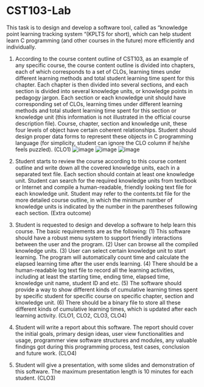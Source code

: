 # CST103-Lab

This task is to design and develop a software tool, called as “knowledge point learning tracking system “(KPLTS for short), which can help student learn C programming (and other courses in the future) more efficiently and individually.

1. According to the course content outline of CST103, as an example of any specific course, the course content outline is divided into chapters, each of which corresponds to a set of CLOs, learning times under different learning methods and total student learning time spent for this chapter. Each chapter is then divided into several sections, and each section is divided into several knowledge units, or knowledge points in pedagogy jargon. Each section or each knowledge unit should have corresponding set of CLOs, learning times under different learning methods and total student learning time spent for this section or knowledge unit (this information is not illustrated in the official course description file). Course, chapter, section and knowledge unit, these four levels of object have certain coherent relationships. Student should design proper data forms to represent these objects in C programming language (for simplicity, student can ignore the CLO column if he/she feels puzzled). (CLO1)
![image](https://github.com/jiang83538/CST103-Lab/assets/144998425/37abe852-b448-48d8-a62d-ce17f799f86d)
![image](https://github.com/jiang83538/CST103-Lab/assets/144998425/34e608c6-484d-499e-ad96-cfcf09b10694)
![image](https://github.com/jiang83538/CST103-Lab/assets/144998425/a71a72d7-da75-45b2-8770-e7194fb189d7)

2. Student starts to review the course according to this course content outline and write down all the covered knowledge units, each in a separated text file. Each section should contain at least one knowledge unit. Student can search for the required knowledge units from textbook or Internet and compile a human-readable, friendly looking text file for each knowledge unit. Student may refer to the contents.txt file for the more detailed course outline, in which the minimum number of knowledge units is indicated by the number in the parentheses following each section. (Extra outcome)  
3. Student is requested to design and develop a software to help learn this course. The basic requirements are as the following: (1) This software should have a robust menu system to support friendly interactions between the user and the program. (2) User can browse all the compiled knowledge units. (3) User can select certain knowledge unit to start learning. The program will automatically count time and calculate the elapsed learning time after the user ends learning. (4) There should be a human-readable log text file to record all the learning activities, including at least the starting time, ending time, elapsed time, knowledge unit name, student ID and etc. (5) The software should provide a way to show different kinds of cumulative learning times spent by specific student for specific course on specific chapter, section and knowledge unit. (6) There should be a binary file to store all these different kinds of cumulative learning times, which is updated after each learning activity. (CLO1, CLO2, CLO3, CLO4)  
4. Student will write a report about this software. The report should cover the initial goals, primary design ideas, user view functionalities and usage, programmer view software structures and modules, any valuable findings got during this programming process, test cases, conclusion and future work. (CLO4)  
5. Student will give a presentation, with some slides and demonstration of this software. The maximum presentation length is 10 minutes for each student. (CLO3)
